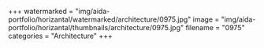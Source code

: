 +++
watermarked = "img/aida-portfolio/horizantal/watermarked/architecture/0975.jpg"
image = "img/aida-portfolio/horizantal/thumbnails/architecture/0975.jpg"
filename = "0975"
categories = "Architecture"
+++
